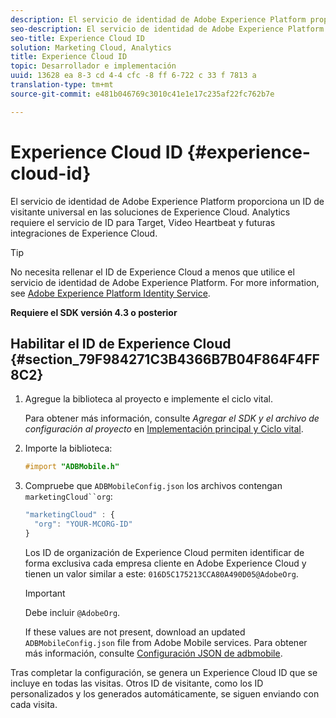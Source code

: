 ```yaml
---
description: El servicio de identidad de Adobe Experience Platform proporciona un ID de visitante universal en las soluciones de Experience Cloud. Analytics requiere el servicio de ID para Target, Video Heartbeat y futuras integraciones de Experience Cloud.
seo-description: El servicio de identidad de Adobe Experience Platform proporciona un ID de visitante universal en las soluciones de Experience Cloud. Analytics requiere el servicio de ID para Target, Video Heartbeat y futuras integraciones de Experience Cloud.
seo-title: Experience Cloud ID
solution: Marketing Cloud, Analytics
title: Experience Cloud ID
topic: Desarrollador e implementación
uuid: 13628 ea 8-3 cd 4-4 cfc -8 ff 6-722 c 33 f 7813 a
translation-type: tm+mt
source-git-commit: e481b046769c3010c41e1e17c235af22fc762b7e

---
```



# Experience Cloud ID {#experience-cloud-id}

El servicio de identidad de Adobe Experience Platform proporciona un ID de visitante universal en las soluciones de Experience Cloud. Analytics requiere el servicio de ID para Target, Video Heartbeat y futuras integraciones de Experience Cloud.

>[!TIP]
>
>No necesita rellenar el ID de Experience Cloud a menos que utilice el servicio de identidad de Adobe Experience Platform. For more information, see [Adobe Experience Platform Identity Service](https://marketing.adobe.com/resources/help/en_US/mcvid/).

**Requiere el SDK versión 4.3 o posterior**

## Habilitar el ID de Experience Cloud {#section_79F984271C3B4366B7B04F864F4FF8C2}

1. Agregue la biblioteca al proyecto e implemente el ciclo vital.

   Para obtener más información, consulte *Agregar el SDK y el archivo de configuración al proyecto* en [Implementación principal y Ciclo vital](/help/ios/getting-started/dev-qs.md).
1. Importe la biblioteca:

   ```objective-c
   #import "ADBMobile.h"
   ```

1. Compruebe que `ADBMobileConfig.json` los archivos contengan `marketingCloud``org`:

   ```js
   "marketingCloud" : { 
     "org": "YOUR-MCORG-ID" 
   }
   ```

   Los ID de organización de Experience Cloud permiten identificar de forma exclusiva cada empresa cliente en Adobe Experience Cloud y tienen un valor similar a este: `016D5C175213CCA80A490D05@AdobeOrg`.

   >[!IMPORTANT]
   >
   >Debe incluir `@AdobeOrg`.

   If these values are not present, download an updated `ADBMobileConfig.json` file from Adobe Mobile services. Para obtener más información, consulte [Configuración JSON de adbmobile](/help/ios/getting-started/requirements.md).

Tras completar la configuración, se genera un Experience Cloud ID que se incluye en todas las visitas. Otros ID de visitante, como los ID personalizados y los generados automáticamente, se siguen enviando con cada visita.
